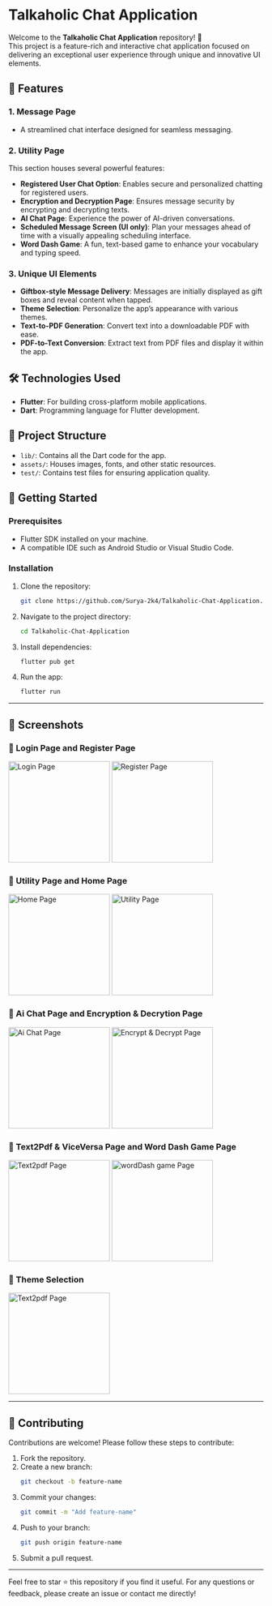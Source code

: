 
# Talkaholic Chat Application

Welcome to the **Talkaholic Chat Application** repository! 🚀  
This project is a feature-rich and interactive chat application focused on delivering an exceptional user experience through unique and innovative UI elements.

## 🌟 Features

### 1. Message Page
- A streamlined chat interface designed for seamless messaging.

### 2. Utility Page
This section houses several powerful features:
- **Registered User Chat Option**: Enables secure and personalized chatting for registered users.
- **Encryption and Decryption Page**: Ensures message security by encrypting and decrypting texts.
- **AI Chat Page**: Experience the power of AI-driven conversations.
- **Scheduled Message Screen (UI only)**: Plan your messages ahead of time with a visually appealing scheduling interface.
- **Word Dash Game**: A fun, text-based game to enhance your vocabulary and typing speed.

### 3. Unique UI Elements
- **Giftbox-style Message Delivery**: Messages are initially displayed as gift boxes and reveal content when tapped.
- **Theme Selection**: Personalize the app’s appearance with various themes.
- **Text-to-PDF Generation**: Convert text into a downloadable PDF with ease.
- **PDF-to-Text Conversion**: Extract text from PDF files and display it within the app.

## 🛠️ Technologies Used
- **Flutter**: For building cross-platform mobile applications.
- **Dart**: Programming language for Flutter development.

## 📂 Project Structure
- `lib/`: Contains all the Dart code for the app.
- `assets/`: Houses images, fonts, and other static resources.
- `test/`: Contains test files for ensuring application quality.

## 🚀 Getting Started
### Prerequisites
- Flutter SDK installed on your machine.
- A compatible IDE such as Android Studio or Visual Studio Code.

### Installation
1. Clone the repository:  
   ```bash
   git clone https://github.com/Surya-2k4/Talkaholic-Chat-Application.git
   ```
2. Navigate to the project directory:  
   ```bash
   cd Talkaholic-Chat-Application
   ```
3. Install dependencies:  
   ```bash
   flutter pub get
   ```
4. Run the app:  
   ```bash
   flutter run
   ```
---

## 📸 Screenshots

### 🌟 Login Page and Register Page  
<p>
  <img src="assets/screenshots/login.jpg" alt="Login Page" width="200  style="margin-right: 20px;" />
  <img src="assets/screenshots/register.jpg" alt="Register Page" width="200" />
</p>

### 🌟 Utility Page and Home Page  

<p>
  <img src="assets/screenshots/home.jpg" alt="Home Page" width="200  style="margin-right: 20px;" />
  <img src="assets/screenshots/utility.jpg" alt="Utility Page" width="200  style="margin-right: 20px;" />
</p>

### 🌟 Ai Chat Page and Encryption & Decrytion Page  

<p>
  <img src="assets/screenshots/ai.jpg" alt="Ai Chat Page" width="200  style="margin-right: 20px;" />
  <img src="assets/screenshots/encrypt.jpg" alt="Encrypt & Decrypt Page" width="200  style="margin-right: 20px;" />
</p>

### 🌟 Text2Pdf & ViceVersa Page and Word Dash Game Page  

<p>
  <img src="assets/screenshots/txt2pdf.jpg" alt="Text2pdf Page" width="200  style="margin-right: 20px;" />
  <img src="assets/screenshots/game.jpg" alt="wordDash game Page" width="200  style="margin-right: 20px;" />
</p>

### 🌟 Theme Selection

<p>
  <img src="assets/screenshots/theme.png" alt="Text2pdf Page" width="200  style="margin-right: 20px;" />

</p>






---

## 🤝 Contributing
Contributions are welcome! Please follow these steps to contribute:
1. Fork the repository.
2. Create a new branch:  
   ```bash
   git checkout -b feature-name
   ```
3. Commit your changes:  
   ```bash
   git commit -m "Add feature-name"
   ```
4. Push to your branch:  
   ```bash
   git push origin feature-name
   ```
5. Submit a pull request.

---

Feel free to star ⭐ this repository if you find it useful. For any questions or feedback, please create an issue or contact me directly!

